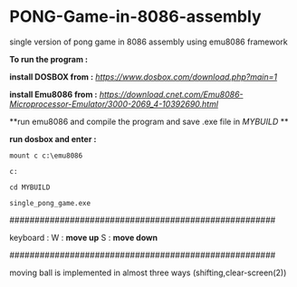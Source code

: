 # PONG-Game-in-8086-assembly
single version of pong game in 8086 assembly using emu8086 framework

**To run the program :**

**install DOSBOX from :** *https://www.dosbox.com/download.php?main=1*

**install Emu8086 from :** *https://download.cnet.com/Emu8086-Microprocessor-Emulator/3000-2069_4-10392690.html*

**run emu8086 and compile the program and save .exe file in *MYBUILD* **

**run dosbox and enter :**

```
mount c c:\emu8086

c:

cd MYBUILD

single_pong_game.exe
```

#####################################################

keyboard :
W : **move up**
S : **move down**

#####################################################

moving ball is implemented in almost three ways (shifting,clear-screen(2))
